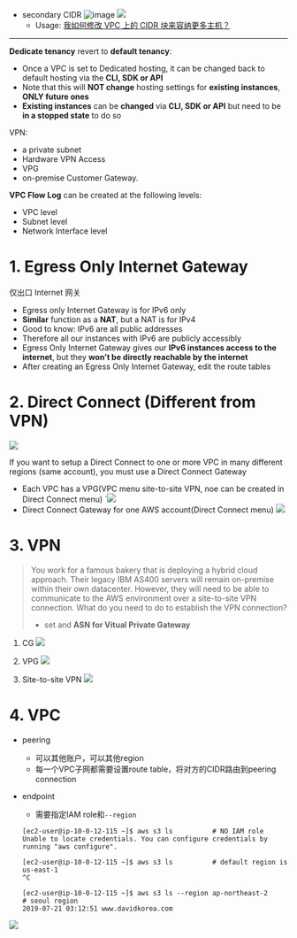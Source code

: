 - secondary CIDR
    ![image](http://tva3.sinaimg.cn/large/006gDTsUgy1g9a3k8tu6mj30ud06a0sx.jpg)
    ![](https://docs.aws.amazon.com/zh_cn/vpc/latest/userguide/images/vpc-multiple-cidrs.png)
    - Usage: [我如何修改 VPC 上的 CIDR 块来容纳更多主机？](https://aws.amazon.com/cn/premiumsupport/knowledge-center/vpc-modify-cidr-more-hosts/)   
    
    
    
    
    
-----

**Dedicate tenancy** revert to **default tenancy**:
- Once a VPC is set to Dedicated hosting, it can be changed back to default hosting via the **CLI, SDK or API**
- Note that this will **NOT change** hosting settings for **existing instances**, **ONLY future ones**
- **Existing instances** can be **changed** via **CLI, SDK or API** but need to be **in a stopped state** to do so

VPN:
- a private subnet
- Hardware VPN Access
- VPG
- on-premise Customer Gateway.


**VPC Flow Log** can be created at the following levels:
- VPC level
- Subnet level
- Network Interface level

# 1. Egress Only Internet Gateway
仅出口 Internet 网关
- Egress only Internet Gateway is for IPv6 only
- **Similar** function as a **NAT**, but a NAT is for IPv4
- Good to know: IPv6 are all public addresses
- Therefore all our instances with IPv6 are publicly accessibly
- Egress Only Internet Gateway gives our **IPv6 instances access to the internet**, but they **won’t be directly reachable by the internet**
- After creating an Egress Only Internet Gateway, edit the route tables



# 2. Direct Connect (Different from VPN)
![](https://i.loli.net/2019/08/12/6wRdWbHNUYZTLqJ.png)

If you want to setup a Direct Connect to one or more VPC in many different regions (same account), you must use a Direct Connect Gateway
- Each VPC has a VPG(VPC menu site-to-site VPN, noe can be created in Direct Connect menu)
    `![](https://i.loli.net/2019/08/12/cgWnVaHTKGJ4x57.png)
- Direct Connect Gateway for one AWS account(Direct Connect menu)
    ![](https://i.loli.net/2019/08/12/6Wp75hQaxz2Eymr.png)  

# 3. VPN
> You work for a famous bakery that is deploying a hybrid cloud approach. Their legacy IBM AS400 servers will remain on-premise within their own datacenter. However, they will need to be able to communicate to the AWS environment over a site-to-site VPN connection. What do you need to do to establish the VPN connection?
> - set and **ASN for Vitual Private Gateway**

1. CG
    ![](https://i.postimg.cc/0rgt7cBZ/image.png)

2. VPG
    ![](https://i.postimg.cc/T3BPgmd1/image.png)

3. Site-to-site VPN
    ![](https://i.postimg.cc/4dDM1fKz/image.png)
    
# 4. VPC
- peering
    - 可以其他账户，可以其他region
    - 每一个VPC子网都需要设置route table，将对方的CIDR路由到peering connection

- endpoint
    - 需要指定IAM role和`--region`
    ```
    [ec2-user@ip-10-0-12-115 ~]$ aws s3 ls          # NO IAM role
    Unable to locate credentials. You can configure credentials by running "aws configure".
    
    [ec2-user@ip-10-0-12-115 ~]$ aws s3 ls          # default region is us-east-1
    ^C

    [ec2-user@ip-10-0-12-115 ~]$ aws s3 ls --region ap-northeast-2      # seoul region
    2019-07-21 03:12:51 www.davidkorea.com
    ```


![](https://i.loli.net/2019/08/11/aSDYNsk9RM1gWeE.png)
